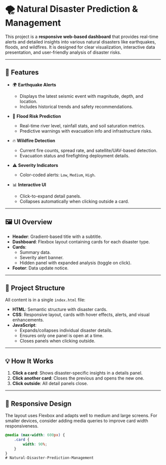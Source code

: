 # 🌪️ Natural Disaster Prediction & Management

This project is a **responsive web-based dashboard** that provides real-time alerts and detailed insights into various natural disasters like earthquakes, floods, and wildfires. It is designed for clear visualization, interactive data presentation, and user-friendly analysis of disaster risks.

---

## 🚀 Features

- 🌍 **Earthquake Alerts**
  - Displays the latest seismic event with magnitude, depth, and location.
  - Includes historical trends and safety recommendations.

- 🌊 **Flood Risk Prediction**
  - Real-time river level, rainfall stats, and soil saturation metrics.
  - Predictive warnings with evacuation info and infrastructure risks.

- 🔥 **Wildfire Detection**
  - Current fire counts, spread rate, and satellite/UAV-based detection.
  - Evacuation status and firefighting deployment details.

- ⚠️ **Severity Indicators**
  - Color-coded alerts: `Low`, `Medium`, `High`.

- 📊 **Interactive UI**
  - Click-to-expand detail panels.
  - Collapses automatically when clicking outside a card.

---

## 🖼️ UI Overview

- **Header**: Gradient-based title with a subtitle.
- **Dashboard**: Flexbox layout containing cards for each disaster type.
- **Cards**:
  - Summary data.
  - Severity alert banner.
  - Hidden panel with expanded analysis (toggle on click).
- **Footer**: Data update notice.

---

## 📁 Project Structure

All content is in a single `index.html` file:

- **HTML**: Semantic structure with disaster cards.
- **CSS**: Responsive layout, cards with hover effects, alerts, and visual enhancements.
- **JavaScript**:
  - Expands/collapses individual disaster details.
  - Ensures only one panel is open at a time.
  - Closes panels when clicking outside.

---

## 💡 How It Works

1. **Click a card**: Shows disaster-specific insights in a details panel.
2. **Click another card**: Closes the previous and opens the new one.
3. **Click outside**: All detail panels close.

---

## 📱 Responsive Design

The layout uses Flexbox and adapts well to medium and large screens. For smaller devices, consider adding media queries to improve card width responsiveness.

```css
@media (max-width: 600px) {
    .card {
        width: 90%;
    }
}
# Natural-Disaster-Prediction-Management
